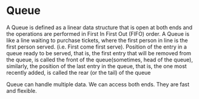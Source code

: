 # Queue
A Queue is defined as a linear data structure that is open at both ends and the operations are performed in First In First Out (FIFO) order.
A Queue is like a line waiting to purchase tickets, where the first person in line is the first person served. (i.e. First come first serve).
Position of the entry in a queue ready to be served, that is, the first entry that will be removed from the queue, is called the front of the queue(sometimes, head of the queue), similarly, the position of the last entry in the queue, that is, the one most recently added, is called the rear (or the tail) of the queue

Queue can handle multiple data.
We can access both ends.
They are fast and flexible. 
